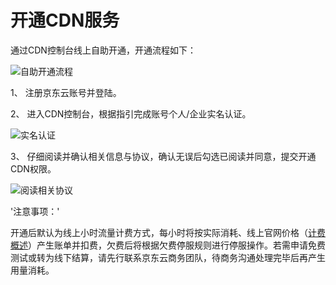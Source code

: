 # **开通CDN服务**

通过CDN控制台线上自助开通，开通流程如下：

![自助开通流程](https://github.com/jdcloudcom/cn/blob/cdn_20220222_api/image/CDN/自助开通流程.png)

1、	注册京东云账号并登陆。

2、	进入CDN控制台，根据指引完成账号个人/企业实名认证。

![实名认证](https://github.com/jdcloudcom/cn/blob/cdn_20220222_api/image/CDN/实名认证.jpg)

3、	仔细阅读并确认相关信息与协议，确认无误后勾选已阅读并同意，提交开通CDN权限。

![阅读相关协议](https://github.com/jdcloudcom/cn/blob/cdn_20220222_api/image/CDN/阅读相关协议.jpg)

'注意事项：'

开通后默认为线上小时流量计费方式，每小时将按实际消耗、线上官网价格（[计费概述](https://docs.jdcloud.com/cn/cdn/billing-overview)）产生账单并扣费，欠费后将根据欠费停服规则进行停服操作。若需申请免费测试或转为线下结算，请先行联系京东云商务团队，待商务沟通处理完毕后再产生用量消耗。

